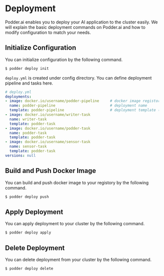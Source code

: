# Deployment
Podder.ai enables you to deploy your AI application to the cluster easily. We will explain the basic deployment commands on Podder.ai and how to modify configuration to match your needs.

## Initialize Configuration 
You can initialize configuration by the following command.
```bash
$ podder deploy init
```

`deploy.yml` is created under config directory. You can define deployment pipeline and tasks here. 
```yaml
# deploy.yml
deployments:
- image: docker.io/username/podder-pipeline     # docker image registory
  name: podder-pipeline                         # deployment name
  template: podder-pipeline                     # deployment template (podder-pipeline or podder-task)
- image: docker.io/username/writer-task
  name: writer-task
  template: podder-task
- image: docker.io/username/podder-task
  name: podder-task
  template: podder-task
- image: docker.io/username/sensor-task
  name: sensor-task
  template: podder-task
versions: null
```

## Build and Push Docker Image
You can build and push docker image to your registory by the following command.
```bash
$ podder deploy push
```

## Apply Deployment
You can apply deployment to your cluster by the following command.
```bash
$ podder deploy apply
```

## Delete Deployment
You can delete deployment from your cluster by the following command.
```bash
$ podder deploy delete
```
